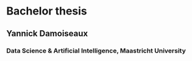 # Bachelor thesis
## Yannick Damoiseaux
### Data Science & Artificial Intelligence, Maastricht University
